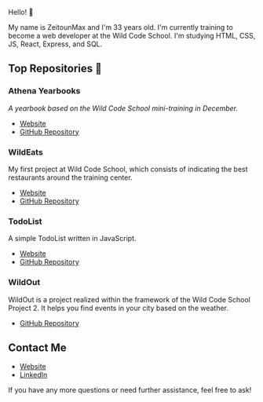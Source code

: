 

Hello! 👋

My name is ZeitounMax and I'm 33 years old. I'm currently training to become a web developer at the Wild Code School. I'm studying HTML, CSS, JS, React, Express, and SQL.

## Top Repositories 🔭

### Athena Yearbooks
*A yearbook based on the Wild Code School mini-training in December.*

- [Website](http://zeitounmax.github.io/athena)
- [GitHub Repository](https://github.com/zeitounmax/athena)

### WildEats
My first project at Wild Code School, which consists of indicating the best restaurants around the training center.

- [Website](https://zeitounmax.github.io/Wildeats-/)
- [GitHub Repository](https://github.com/zeitounmax/Wildeats-)

### TodoList
A simple TodoList written in JavaScript.

- [Website](https://zeitounmax.github.io/TodoList/)
- [GitHub Repository](https://github.com/zeitounmax/TodoList)

### WildOut
WildOut is a project realized within the framework of the Wild Code School Project 2. It helps you find events in your city based on the weather.

- [GitHub Repository](https://github.com/zeitounmax/WildOut)

## Contact Me

- [Website](https://thirymaximilien.netlify.app/)
- [LinkedIn](https://www.linkedin.com/in/maximilienthiry/)

If you have any more questions or need further assistance, feel free to ask!
